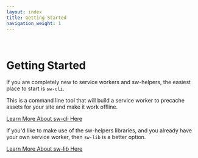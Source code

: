 ```yaml
---
layout: index
title: Getting Started
navigation_weight: 1
---
```

 
# Getting Started

If you are completely new to service workers and sw-helpers,
the easiest place to start is `sw-cli`.

This is a command line tool that will build a service
worker to precache assets for your site and make it work offline.

[Learn More About sw-cli Here](../reference-docs/stable/latest/module-sw-cli.html#main)

If you'd like to make use of the sw-helpers libraries, and you already have your own 
service worker, then `sw-lib` is a better option.

[Learn More About sw-lib Here](../reference-docs/stable/latest/module-sw-lib.html#main)
